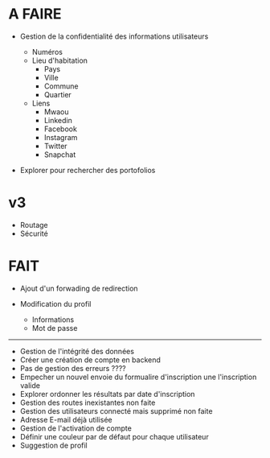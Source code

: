 # A FAIRE

- Gestion de la confidentialité des informations utilisateurs
  - Numéros
  - Lieu d'habitation
    - Pays
    - Ville
    - Commune
    - Quartier
  - Liens
    - Mwaou
    - Linkedin
    - Facebook
    - Instagram
    - Twitter
    - Snapchat


- Explorer pour rechercher des portofolios

# v3
- Routage
- Sécurité

# FAIT
- Ajout d'un forwading de redirection

- Modification du profil
  - Informations
  - Mot de passe

---
- Gestion de l'intégrité des données
- Créer une création de compte en backend
- Pas de gestion des erreurs ????
- Empecher un nouvel envoie du formualire d'inscription une l'inscription valide
- Explorer ordonner les résultats par date d'inscription
- Gestion des routes inexistantes non faite
- Gestion des utilisateurs connecté mais supprimé non faite
- Adresse E-mail déjà utilisée
- Gestion de l'activation de compte
- Définir une couleur par de défaut pour chaque utilisateur
- Suggestion de profil
